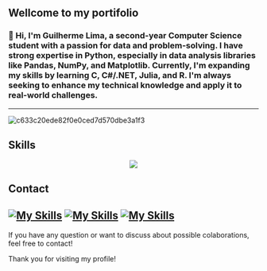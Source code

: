 ## Wellcome to my portifolio

### 👋 Hi, I'm Guilherme Lima, a second-year Computer Science student with a passion for data and problem-solving. I have strong expertise in Python, especially in data analysis libraries like Pandas, NumPy, and Matplotlib. Currently, I'm expanding my skills by learning C, C#/.NET, Julia, and R. I'm always seeking to enhance my technical knowledge and apply it to real-world challenges.
---
![c633c20ede82f0e0ced7d570dbe3a1f3](https://i.giphy.com/media/v1.Y2lkPTc5MGI3NjExcGl2eTNmb2lmZmhhc21paTBma2RpMDQyeDFldGI3bHM5eHIxMTZ6ZCZlcD12MV9pbnRlcm5hbF9naWZfYnlfaWQmY3Q9Zw/RMwgs5kZqkRyhF24KK/giphy.gif)
## Skills
<p align="center">
  <a href="https://skillicons.dev">
    <img src="https://skillicons.dev/icons?i=py,cs,c,git,dotnet,github,r,julia," />
  </a>
</p>

## Contact
[![My Skills](https://skillicons.dev/icons?i=gmail)](guil02013@gmail.com)
[![My Skills](https://skillicons.dev/icons?i=instagram)](https://www.instagram.com/guilhermel65?igsh=MWtudnp5OTYyNnM4bg==)
[![My Skills](https://skillicons.dev/icons?i=linkedin)](www.linkedin.com/in/guilherme-lima-nascimento-34857a302)
---

If you have any question or want to discuss about possible colaborations, feel free to contact!

Thank you for visiting my profile!
